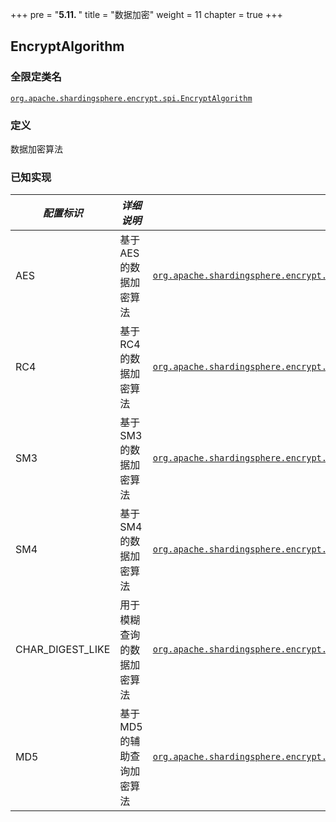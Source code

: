 +++
pre = "<b>5.11. </b>"
title = "数据加密"
weight = 11
chapter = true
+++

## EncryptAlgorithm

### 全限定类名

[`org.apache.shardingsphere.encrypt.spi.EncryptAlgorithm`](https://github.com/apache/shardingsphere/blob/master/features/encrypt/api/src/main/java/org/apache/shardingsphere/encrypt/spi/EncryptAlgorithm.java)

### 定义

数据加密算法

### 已知实现

| *配置标识*           | *详细说明*             | *全限定类名*                                                                                                                                                                                                                                                            |
|------------------|--------------------|--------------------------------------------------------------------------------------------------------------------------------------------------------------------------------------------------------------------------------------------------------------------|
| AES              | 基于 AES 的数据加密算法     | [`org.apache.shardingsphere.encrypt.algorithm.encrypt.AESEncryptAlgorithm`](https://github.com/apache/shardingsphere/blob/master/features/encrypt/core/src/main/java/org/apache/shardingsphere/encrypt/algorithm/standard/AESEncryptAlgorithm.java)                 |
| RC4              | 基于 RC4 的数据加密算法     | [`org.apache.shardingsphere.encrypt.algorithm.encrypt.RC4EncryptAlgorithm`](https://github.com/apache/shardingsphere/blob/master/features/encrypt/core/src/main/java/org/apache/shardingsphere/encrypt/algorithm/standard/RC4EncryptAlgorithm.java)                 |
| SM3              | 基于 SM3 的数据加密算法     | [`org.apache.shardingsphere.encrypt.sm.algorithm.SM3EncryptAlgorithm`](https://github.com/apache/shardingsphere/blob/master/features/encrypt/plugin/sm/src/main/java/org/apache/shardingsphere/encrypt/sm/algorithm/SM3EncryptAlgorithm.java)                      |
| SM4              | 基于 SM4 的数据加密算法     | [`org.apache.shardingsphere.encrypt.sm.algorithm.SM4EncryptAlgorithm`](https://github.com/apache/shardingsphere/blob/master/features/encrypt/plugin/sm/src/main/java/org/apache/shardingsphere/encrypt/sm/algorithm/SM4EncryptAlgorithm.java)                      |
| CHAR_DIGEST_LIKE | 用于模糊查询的数据加密算法      | [`org.apache.shardingsphere.encrypt.algorithm.like.CharDigestLikeEncryptAlgorithm`](https://github.com/apache/shardingsphere/blob/master/features/encrypt/core/src/main/java/org/apache/shardingsphere/encrypt/algorithm/like/CharDigestLikeEncryptAlgorithm.java) |
| MD5              | 基于 MD5 的辅助查询加密算法 | [`org.apache.shardingsphere.encrypt.algorithm.encrypt.MD5EncryptAlgorithm`](https://github.com/apache/shardingsphere/blob/master/features/encrypt/core/src/main/java/org/apache/shardingsphere/encrypt/algorithm/assisted/MD5AssistedEncryptAlgorithm.java)                 |
